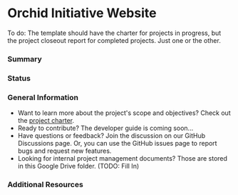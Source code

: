 # Orchid Initiative Website

To do: The template should have the charter for projects in progress, but the project closeout report for completed projects.  Just one or the other.

### Summary


### Status


### General Information
- Want to learn more about the project's scope and objectives? Check out the [project charter](documentation/PROJECT_CHARTER.md).
- Ready to contribute? The developer guide is coming soon...
- Have questions or feedback? Join the discussion on our GitHub Discussions page.  Or, you can use the GitHub issues page to report bugs and request new features.
- Looking for internal project management documents? Those are stored in this Google Drive folder. (TODO: Fill In)

### Additional Resources
